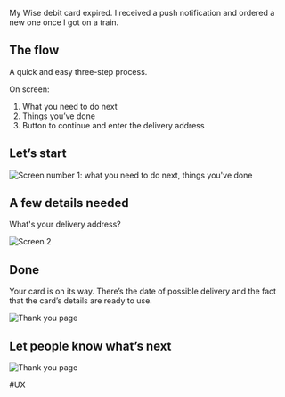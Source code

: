 My Wise debit card expired. I received a push notification and ordered a new one once I got on a train. 

## The flow

A quick and easy three-step process.

On screen: 

1. What you need to do next
2. Things you’ve done
3. Button to continue and enter the delivery address

## Let’s start

![Screen number 1: what you need to do next, things you've done](./assets/wise-1.jpg)

## A few details needed

What's your delivery address?

![Screen 2](./assets/wise-2.jpg)

## Done

Your card is on its way. There’s the date of possible delivery and the fact that the card’s details are ready to use.

![Thank you page](./assets/wise-3.jpg)

## Let people know what’s next

![Thank you page](./assets/wise-4.jpg)

#UX 
